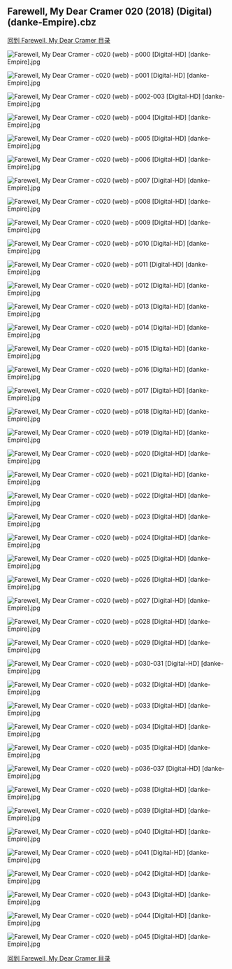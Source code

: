 ## Farewell, My Dear Cramer 020 (2018) (Digital) (danke-Empire).cbz


[回到 Farewell, My Dear Cramer 目录](https://github.com/alicewish/markdown/blob/master/series/Farewell-My-Dear-Cramer.md)


![Farewell, My Dear Cramer - c020 (web) - p000 [Digital-HD] [danke-Empire].jpg](https://wx1.sinaimg.cn/large/6a9fdecagy1fnlx89oo6vj21j82cw7sp.jpg)

![Farewell, My Dear Cramer - c020 (web) - p001 [Digital-HD] [danke-Empire].jpg](https://wx1.sinaimg.cn/large/6a9fdecagy1fnlx64w3ukj21kl2cwkjl.jpg)

![Farewell, My Dear Cramer - c020 (web) - p002-003 [Digital-HD] [danke-Empire].jpg](https://wx1.sinaimg.cn/large/6a9fdecagy1fnlx5w8r8gj21kw16onpf.jpg)

![Farewell, My Dear Cramer - c020 (web) - p004 [Digital-HD] [danke-Empire].jpg](https://wx1.sinaimg.cn/large/6a9fdecagy1fnlx6q7y6dj21kl2cwhdt.jpg)

![Farewell, My Dear Cramer - c020 (web) - p005 [Digital-HD] [danke-Empire].jpg](https://wx1.sinaimg.cn/large/6a9fdecagy1fnlx7tpo5xj21kl2cwnjp.jpg)

![Farewell, My Dear Cramer - c020 (web) - p006 [Digital-HD] [danke-Empire].jpg](https://wx1.sinaimg.cn/large/6a9fdecagy1fnlx90zcf2j21kl2cw4qp.jpg)

![Farewell, My Dear Cramer - c020 (web) - p007 [Digital-HD] [danke-Empire].jpg](https://wx1.sinaimg.cn/large/6a9fdecagy1fnlx4fmg5sj21kl2cwnnm.jpg)

![Farewell, My Dear Cramer - c020 (web) - p008 [Digital-HD] [danke-Empire].jpg](https://wx1.sinaimg.cn/large/6a9fdecagy1fnlx7bes8bj21kl2cwkjl.jpg)

![Farewell, My Dear Cramer - c020 (web) - p009 [Digital-HD] [danke-Empire].jpg](https://wx1.sinaimg.cn/large/6a9fdecagy1fnlx5iamewj21kl2cwhcv.jpg)

![Farewell, My Dear Cramer - c020 (web) - p010 [Digital-HD] [danke-Empire].jpg](https://wx1.sinaimg.cn/large/6a9fdecagy1fnlx3z685ej21kl2cwhdt.jpg)

![Farewell, My Dear Cramer - c020 (web) - p011 [Digital-HD] [danke-Empire].jpg](https://wx1.sinaimg.cn/large/6a9fdecagy1fnlx9if9pvj21kl2cwhdt.jpg)

![Farewell, My Dear Cramer - c020 (web) - p012 [Digital-HD] [danke-Empire].jpg](https://wx1.sinaimg.cn/large/6a9fdecagy1fnlx85uc7hj21kl2cwb29.jpg)

![Farewell, My Dear Cramer - c020 (web) - p013 [Digital-HD] [danke-Empire].jpg](https://wx1.sinaimg.cn/large/6a9fdecagy1fnlx69b2djj21kl2cw7wh.jpg)

![Farewell, My Dear Cramer - c020 (web) - p014 [Digital-HD] [danke-Empire].jpg](https://wx1.sinaimg.cn/large/6a9fdecagy1fnlx8i7m3oj21kl2cwb29.jpg)

![Farewell, My Dear Cramer - c020 (web) - p015 [Digital-HD] [danke-Empire].jpg](https://wx1.sinaimg.cn/large/6a9fdecagy1fnlx4zol2dj21kl2cwhdt.jpg)

![Farewell, My Dear Cramer - c020 (web) - p016 [Digital-HD] [danke-Empire].jpg](https://wx1.sinaimg.cn/large/6a9fdecagy1fnlx72ka34j21kl2cw1kx.jpg)

![Farewell, My Dear Cramer - c020 (web) - p017 [Digital-HD] [danke-Empire].jpg](https://wx1.sinaimg.cn/large/6a9fdecagy1fnlx7g6ik8j21kl2cwb29.jpg)

![Farewell, My Dear Cramer - c020 (web) - p018 [Digital-HD] [danke-Empire].jpg](https://wx1.sinaimg.cn/large/6a9fdecagy1fnlx5eg4cnj21kl2cw7wh.jpg)

![Farewell, My Dear Cramer - c020 (web) - p019 [Digital-HD] [danke-Empire].jpg](https://wx1.sinaimg.cn/large/6a9fdecagy1fnlxa33ax6j21kl2cwnpd.jpg)

![Farewell, My Dear Cramer - c020 (web) - p020 [Digital-HD] [danke-Empire].jpg](https://wx1.sinaimg.cn/large/6a9fdecagy1fnlx6gxh7wj21kl2cwnpd.jpg)

![Farewell, My Dear Cramer - c020 (web) - p021 [Digital-HD] [danke-Empire].jpg](https://wx1.sinaimg.cn/large/6a9fdecagy1fnlx7xqmm0j21kl2cw4p2.jpg)

![Farewell, My Dear Cramer - c020 (web) - p022 [Digital-HD] [danke-Empire].jpg](https://wx1.sinaimg.cn/large/6a9fdecagy1fnlx9e0wsej21kl2cw4qp.jpg)

![Farewell, My Dear Cramer - c020 (web) - p023 [Digital-HD] [danke-Empire].jpg](https://wx1.sinaimg.cn/large/6a9fdecagy1fnlx43dpbtj21kl2cw7wh.jpg)

![Farewell, My Dear Cramer - c020 (web) - p024 [Digital-HD] [danke-Empire].jpg](https://wx1.sinaimg.cn/large/6a9fdecagy1fnlx7kovqej21kl2cwhdt.jpg)

![Farewell, My Dear Cramer - c020 (web) - p025 [Digital-HD] [danke-Empire].jpg](https://wx1.sinaimg.cn/large/6a9fdecagy1fnlx6uc2txj21kl2cw7wh.jpg)

![Farewell, My Dear Cramer - c020 (web) - p026 [Digital-HD] [danke-Empire].jpg](https://wx1.sinaimg.cn/large/6a9fdecagy1fnlx4tlk7pj21kl2cwb29.jpg)

![Farewell, My Dear Cramer - c020 (web) - p027 [Digital-HD] [danke-Empire].jpg](https://wx1.sinaimg.cn/large/6a9fdecagy1fnlx8q2cerj21kl2cw1kx.jpg)

![Farewell, My Dear Cramer - c020 (web) - p028 [Digital-HD] [danke-Empire].jpg](https://wx1.sinaimg.cn/large/6a9fdecagy1fnlx5pvl6kj21kl2cw4qp.jpg)

![Farewell, My Dear Cramer - c020 (web) - p029 [Digital-HD] [danke-Empire].jpg](https://wx1.sinaimg.cn/large/6a9fdecagy1fnlx76p85dj21kl2cw7wh.jpg)

![Farewell, My Dear Cramer - c020 (web) - p030-031 [Digital-HD] [danke-Empire].jpg](https://wx1.sinaimg.cn/large/6a9fdecagy1fnlx9o5z4uj21kw16o1ky.jpg)

![Farewell, My Dear Cramer - c020 (web) - p032 [Digital-HD] [danke-Empire].jpg](https://wx1.sinaimg.cn/large/6a9fdecagy1fnlx60crmij21kl2cwe81.jpg)

![Farewell, My Dear Cramer - c020 (web) - p033 [Digital-HD] [danke-Empire].jpg](https://wx1.sinaimg.cn/large/6a9fdecagy1fnlx8dt1f3j21kl2cwnku.jpg)

![Farewell, My Dear Cramer - c020 (web) - p034 [Digital-HD] [danke-Empire].jpg](https://wx1.sinaimg.cn/large/6a9fdecagy1fnlx4knw93j21kl2cwnpd.jpg)

![Farewell, My Dear Cramer - c020 (web) - p035 [Digital-HD] [danke-Empire].jpg](https://wx1.sinaimg.cn/large/6a9fdecagy1fnlx8w55jaj21kl2cwqv5.jpg)

![Farewell, My Dear Cramer - c020 (web) - p036-037 [Digital-HD] [danke-Empire].jpg](https://wx1.sinaimg.cn/large/6a9fdecagy1fnlx9a1kfxj21kw16ohdv.jpg)

![Farewell, My Dear Cramer - c020 (web) - p038 [Digital-HD] [danke-Empire].jpg](https://wx1.sinaimg.cn/large/6a9fdecagy1fnlxa7xpmfj21kl2cwhdt.jpg)

![Farewell, My Dear Cramer - c020 (web) - p039 [Digital-HD] [danke-Empire].jpg](https://wx1.sinaimg.cn/large/6a9fdecagy1fnlx53uubpj21kl2cwb29.jpg)

![Farewell, My Dear Cramer - c020 (web) - p040 [Digital-HD] [danke-Empire].jpg](https://wx1.sinaimg.cn/large/6a9fdecagy1fnlx7pd90cj21kl2cw7wh.jpg)

![Farewell, My Dear Cramer - c020 (web) - p041 [Digital-HD] [danke-Empire].jpg](https://wx1.sinaimg.cn/large/6a9fdecagy1fnlx6yk603j21kl2cwe81.jpg)

![Farewell, My Dear Cramer - c020 (web) - p042 [Digital-HD] [danke-Empire].jpg](https://wx1.sinaimg.cn/large/6a9fdecagy1fnlx4p5r22j21kl2cw1kx.jpg)

![Farewell, My Dear Cramer - c020 (web) - p043 [Digital-HD] [danke-Empire].jpg](https://wx1.sinaimg.cn/large/6a9fdecagy1fnlx8lv0smj21kl2cwawa.jpg)

![Farewell, My Dear Cramer - c020 (web) - p044 [Digital-HD] [danke-Empire].jpg](https://wx1.sinaimg.cn/large/6a9fdecagy1fnlx6l88cij21kl2cw1kx.jpg)

![Farewell, My Dear Cramer - c020 (web) - p045 [Digital-HD] [danke-Empire].jpg](https://wx1.sinaimg.cn/large/6a9fdecagy1fnlx8243daj21kl2cwter.jpg)

[回到 Farewell, My Dear Cramer 目录](https://github.com/alicewish/markdown/blob/master/series/Farewell-My-Dear-Cramer.md)

